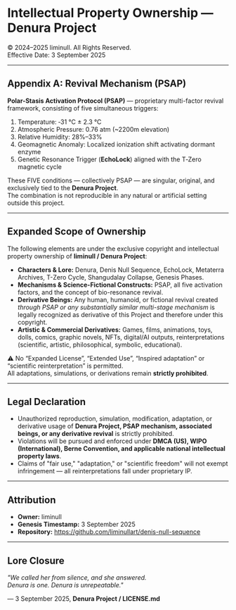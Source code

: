 # Intellectual Property Ownership — Denura Project
© 2024–2025 liminull. All Rights Reserved.  
Effective Date: 3 September 2025

---

## Appendix A: Revival Mechanism (PSAP)

**Polar-Stasis Activation Protocol (PSAP)** — proprietary multi-factor revival framework, consisting of five simultaneous triggers:

1. Temperature: ‑31 °C ± 2.3 °C  
2. Atmospheric Pressure: 0.76 atm (~2200m elevation)  
3. Relative Humidity: 28%–33%  
4. Geomagnetic Anomaly: Localized ionization shift activating dormant enzyme  
5. Genetic Resonance Trigger (**EchoLock**) aligned with the T‑Zero magnetic cycle  

These FIVE conditions — collectively PSAP — are singular, original, and exclusively tied to the **Denura Project**.  
The combination is not reproducible in any natural or artificial setting outside this project.

---

## Expanded Scope of Ownership

The following elements are under the exclusive copyright and intellectual property ownership of **liminull / Denura Project**:

- **Characters & Lore:** Denura, Denis Null Sequence, EchoLock, Metaterra Archives, T-Zero Cycle, Shangudalay Collapse, Genesis Phases.  
- **Mechanisms & Science-Fictional Constructs:** PSAP, all five activation factors, and the concept of bio-resonance revival.  
- **Derivative Beings:** Any human, humanoid, or fictional revival created *through PSAP or any substantially similar multi-stage mechanism* is legally recognized as derivative of this Project and therefore under this copyright.  
- **Artistic & Commercial Derivatives:** Games, films, animations, toys, dolls, comics, graphic novels, NFTs, digital/AI outputs, reinterpretations (scientific, artistic, philosophical, symbolic, educational).  

⚠ No “Expanded License”, “Extended Use”, “Inspired adaptation” or “scientific reinterpretation” is permitted.  
All adaptations, simulations, or derivations remain **strictly prohibited**.

---

## Legal Declaration

- Unauthorized reproduction, simulation, modification, adaptation, or derivative usage of **Denura Project, PSAP mechanism, associated beings, or any derivative revival** is strictly prohibited.  
- Violations will be pursued and enforced under **DMCA (US), WIPO (International), Berne Convention, and applicable national intellectual property laws**.  
- Claims of "fair use," "adaptation," or "scientific freedom" will not exempt infringement — all reinterpretations fall under proprietary IP.  

---

## Attribution

- **Owner:** liminull  
- **Genesis Timestamp:** 3 September 2025  
- **Repository:** https://github.com/liminullart/denis-null-sequence  

---

## Lore Closure

*"We called her from silence, and she answered.  
Denura is one. Denura is unrepeatable."*  

— 3 September 2025, **Denura Project / LICENSE.md**